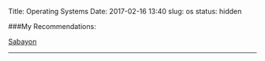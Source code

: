 Title: Operating Systems
Date: 2017-02-16 13:40
slug: os
status: hidden

###My Recommendations:

[Sabayon](../sabayon-os.html)

 ---
